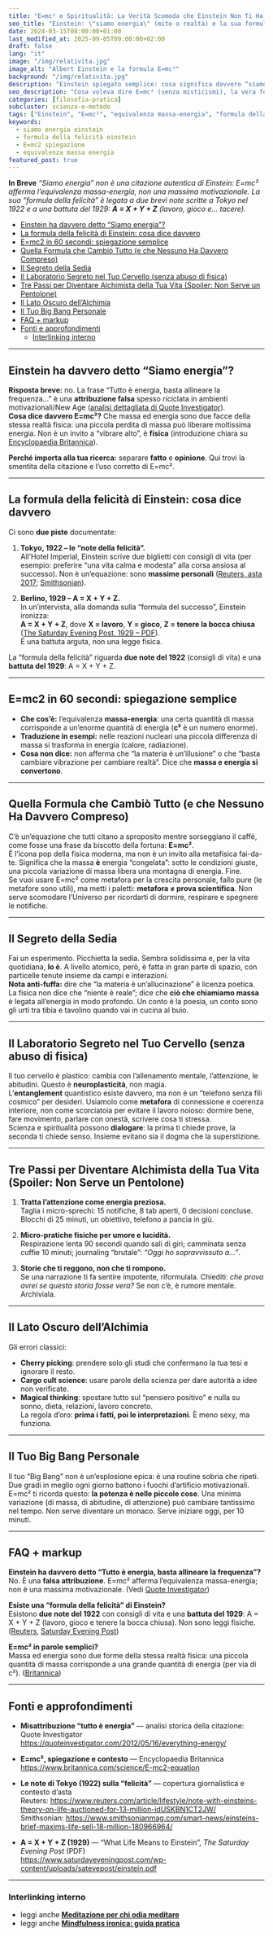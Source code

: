 ```yaml
---
title: "E=mc² e Spiritualità: La Verità Scomoda che Einstein Non Ti Ha Detto (Con Umorismo)"
seo_title: "Einstein: \"siamo energia\" (mito o realtà) e la sua formula della felicità"
date: 2024-03-15T08:00:00+01:00
last_modified_at: 2025-09-05T09:00:00+02:00
draft: false
lang: "it"
image: "/img/relativita.jpg"
image_alt: "Albert Einstein e la formula E=mc²"
background: "/img/relativita.jpg"
description: "Einstein spiegato semplice: cosa significa davvero “siamo energia” e qual è la sua formula della felicità. Fonti verificate, snippet chiari e zero fuffa."
seo_description: "Cosa voleva dire E=mc² (senza misticismi), la vera formula della felicità di Einstein (1922 + A=X+Y+Z) e perché 'siamo energia' è spesso una citazione apocrifa."
categories: [filosofia-pratica]
subcluster: scienza-e-metodo
tags: ["Einstein", "E=mc²", "equivalenza massa-energia", "formula della felicità", "fact-check"]
keywords:
  - siamo energia einstein
  - formula della felicità einstein
  - E=mc2 spiegazione
  - equivalenza massa energia
featured_post: true
---
```

 
**In Breve**  *“Siamo energia” non è una citazione autentica di Einstein: E=mc² afferma l’equivalenza massa-energia, non una massima motivazionale. La sua “formula della felicità” è legata a due brevi note scritte a Tokyo nel 1922 e a una battuta del 1929: **A = X + Y + Z** (lavoro, gioco e… tacere).*

- [Einstein ha davvero detto “Siamo energia”?](#einstein-ha-davvero-detto-siamo-energia)
- [La formula della felicità di Einstein: cosa dice davvero](#la-formula-della-felicità-di-einstein-cosa-dice-davvero)
- [E=mc2 in 60 secondi: spiegazione semplice](#emc2-in-60-secondi-spiegazione-semplice)
- [Quella Formula che Cambiò Tutto (e che Nessuno Ha Davvero Compreso)](#quella-formula-che-cambiò-tutto-e-che-nessuno-ha-davvero-compreso)
- [Il Segreto della Sedia](#il-segreto-della-sedia)
- [Il Laboratorio Segreto nel Tuo Cervello (senza abuso di fisica)](#il-laboratorio-segreto-nel-tuo-cervello-senza-abuso-di-fisica)
- [Tre Passi per Diventare Alchimista della Tua Vita (Spoiler: Non Serve un Pentolone)](#tre-passi-per-diventare-alchimista-della-tua-vita-spoiler-non-serve-un-pentolone)
- [Il Lato Oscuro dell’Alchimia](#il-lato-oscuro-dellalchimia)
- [Il Tuo Big Bang Personale](#il-tuo-big-bang-personale)
- [FAQ + markup](#faq--markup)
- [Fonti e approfondimenti](#fonti-e-approfondimenti)
  - [Interlinking interno](#interlinking-interno)

---

## Einstein ha davvero detto “Siamo energia”?

**Risposta breve:** no. La frase “Tutto è energia, basta allineare la frequenza…” è una **attribuzione falsa** spesso riciclata in ambienti motivazionali/New Age ([analisi dettagliata di Quote Investigator](https://quoteinvestigator.com/2012/05/16/everything-energy/)).  
**Cosa dice davvero E=mc²?** Che massa ed energia sono due facce della stessa realtà fisica: una piccola perdita di massa può liberare moltissima energia. Non è un invito a “vibrare alto”, è **fisica** (introduzione chiara su [Encyclopaedia Britannica](https://www.britannica.com/science/E-mc2-equation)).

**Perché importa alla tua ricerca:** separare **fatto** e **opinione**. Qui trovi la smentita della citazione e l’uso corretto di E=mc².

---

## La formula della felicità di Einstein: cosa dice davvero

Ci sono **due piste** documentate:

1. **Tokyo, 1922 – le “note della felicità”.**  
   All’Hotel Imperial, Einstein scrive due biglietti con consigli di vita (per esempio: preferire “una vita calma e modesta” alla corsa ansiosa al successo). Non è un’equazione: sono **massime personali** ([Reuters, asta 2017](https://www.reuters.com/article/lifestyle/note-with-einsteins-theory-on-life-auctioned-for-13-million-idUSKBN1CT2JW/); [Smithsonian](https://www.smithsonianmag.com/smart-news/einsteins-brief-maxims-life-sell-18-million-180966964/)).

2. **Berlino, 1929 – A = X + Y + Z.**  
   In un’intervista, alla domanda sulla “formula del successo”, Einstein ironizza:  
   **A = X + Y + Z**, dove **X = lavoro**, **Y = gioco**, **Z = tenere la bocca chiusa** ([The Saturday Evening Post, 1929 – PDF](https://www.saturdayeveningpost.com/wp-content/uploads/satevepost/einstein.pdf)).  
   È una battuta arguta, non una legge fisica.

La “formula della felicità” riguarda **due note del 1922** (consigli di vita) e una **battuta del 1929**: A = X + Y + Z.

---

## E=mc2 in 60 secondi: spiegazione semplice

- **Che cos’è:** l’equivalenza **massa-energia**: una certa quantità di massa corrisponde a un’enorme quantità di energia (**c²** è un numero enorme).  
- **Traduzione in esempi:** nelle reazioni nucleari una piccola differenza di massa si trasforma in energia (calore, radiazione).  
- **Cosa **non** dice:** non afferma che “la materia è un’illusione” o che “basta cambiare vibrazione per cambiare realtà”. Dice che **massa e energia si convertono**.

---

## Quella Formula che Cambiò Tutto (e che Nessuno Ha Davvero Compreso)

C’è un’equazione che tutti citano a sproposito mentre sorseggiano il caffè, come fosse una frase da biscotto della fortuna: **E=mc²**.  
È l’icona pop della fisica moderna, ma non è un invito alla metafisica fai-da-te. Significa che la massa **è** energia “congelata”: sotto le condizioni giuste, una piccola variazione di massa libera una montagna di energia. Fine.  
Se vuoi usare E=mc² come metafora per la crescita personale, fallo pure (le metafore sono utili), ma metti i paletti: **metafora ≠ prova scientifica**. Non serve scomodare l’Universo per ricordarti di dormire, respirare e spegnere le notifiche.

---

## Il Segreto della Sedia

Fai un esperimento. Picchietta la sedia. Sembra solidissima e, per la vita quotidiana, **lo è**. A livello atomico, però, è fatta in gran parte di spazio, con particelle tenute insieme da campi e interazioni.  
**Nota anti-fuffa:** dire che “la materia è un’allucinazione” è licenza poetica. La fisica non dice che “niente è reale”; dice che **ciò che chiamiamo massa** è legata all’energia in modo profondo. Un conto è la poesia, un conto sono gli urti tra tibia e tavolino quando vai in cucina al buio.

---

## Il Laboratorio Segreto nel Tuo Cervello (senza abuso di fisica)

Il tuo cervello è plastico: cambia con l’allenamento mentale, l’attenzione, le abitudini. Questo è **neuroplasticità**, non magia.  
L’**entanglement** quantistico esiste davvero, ma non è un “telefono senza fili cosmico” per desideri. Usiamolo come **metafora** di connessione e coerenza interiore, non come scorciatoia per evitare il lavoro noioso: dormire bene, fare movimento, parlare con onestà, scrivere cosa ti stressa.  
Scienza e spiritualità possono **dialogare**: la prima ti chiede prove, la seconda ti chiede senso. Insieme evitano sia il dogma che la superstizione.

---

## Tre Passi per Diventare Alchimista della Tua Vita (Spoiler: Non Serve un Pentolone)

1. **Tratta l’attenzione come energia preziosa.**  
   Taglia i micro-sprechi: 15 notifiche, 8 tab aperti, 0 decisioni concluse. Blocchi di 25 minuti, un obiettivo, telefono a pancia in giù.

2. **Micro-pratiche fisiche per umore e lucidità.**  
   Respirazione lenta 90 secondi quando sali di giri; camminata senza cuffie 10 minuti; journaling “brutale”: *“Oggi ho sopravvissuto a…”*.

3. **Storie che ti reggono, non che ti rompono.**  
   Se una narrazione ti fa sentire impotente, riformulala. Chiediti: *che prova avrei se questa storia fosse vera?* Se non c’è, è rumore mentale. Archiviala.

---

## Il Lato Oscuro dell’Alchimia

Gli errori classici:  
- **Cherry picking**: prendere solo gli studi che confermano la tua tesi e ignorare il resto.  
- **Cargo cult science**: usare parole della scienza per dare autorità a idee non verificate.  
- **Magical thinking**: spostare tutto sul “pensiero positivo” e nulla su sonno, dieta, relazioni, lavoro concreto.  
La regola d’oro: **prima i fatti, poi le interpretazioni**. È meno sexy, ma funziona.

---

## Il Tuo Big Bang Personale

Il tuo “Big Bang” non è un’esplosione epica: è una routine sobria che ripeti. Due gradi in meglio ogni giorno battono i fuochi d’artificio motivazionali.  
E=mc² ti ricorda questo: **la potenza è nelle piccole cose**. Una minima variazione (di massa, di abitudine, di attenzione) può cambiare tantissimo nel tempo. Non serve diventare un monaco. Serve iniziare oggi, per 10 minuti.

---

## FAQ + markup

**Einstein ha davvero detto “Tutto è energia, basta allineare la frequenza”?**  
No. È una **falsa attribuzione**. E=mc² afferma l’equivalenza massa-energia; non è una massima motivazionale. (Vedi [Quote Investigator](https://quoteinvestigator.com/2012/05/16/everything-energy/))

**Esiste una “formula della felicità” di Einstein?**  
Esistono **due note del 1922** con consigli di vita e una **battuta del 1929**: A = X + Y + Z (lavoro, gioco e tenere la bocca chiusa). Non sono leggi fisiche. ([Reuters](https://www.reuters.com/article/lifestyle/note-with-einsteins-theory-on-life-auctioned-for-13-million-idUSKBN1CT2JW/), [Saturday Evening Post](https://www.saturdayeveningpost.com/wp-content/uploads/satevepost/einstein.pdf))

**E=mc² in parole semplici?**  
Massa ed energia sono due forme della stessa realtà fisica: una piccola quantità di massa corrisponde a una grande quantità di energia (per via di c²). ([Britannica](https://www.britannica.com/science/E-mc2-equation))

<script type="application/ld+json">
{
  "@context": "https://schema.org",
  "@type": "FAQPage",
  "mainEntity": [
    {
      "@type": "Question",
      "name": "Einstein ha davvero detto “Tutto è energia, basta allineare la frequenza”?",
      "acceptedAnswer": {
        "@type": "Answer",
        "text": "No. È una falsa attribuzione. E=mc² afferma l’equivalenza massa-energia; non è una massima motivazionale."
      }
    },
    {
      "@type": "Question",
      "name": "Esiste una “formula della felicità” di Einstein?",
      "acceptedAnswer": {
        "@type": "Answer",
        "text": "Sì, in senso lato: due brevi note private scritte a Tokyo nel 1922 con consigli di vita e una battuta del 1929 (A = X + Y + Z: lavoro, gioco, e tenere la bocca chiusa). Non sono leggi fisiche."
      }
    },
    {
      "@type": "Question",
      "name": "Come si spiega E=mc² in modo semplice?",
      "acceptedAnswer": {
        "@type": "Answer",
        "text": "Massa ed energia sono due forme della stessa realtà fisica: una piccola quantità di massa corrisponde a una grande quantità di energia (per via di c²)."
      }
    }
  ]
}
</script>

---

## Fonti e approfondimenti

- **Misattribuzione “tutto è energia”** — analisi storica della citazione: Quote Investigator  
  https://quoteinvestigator.com/2012/05/16/everything-energy/

- **E=mc², spiegazione e contesto** — Encyclopaedia Britannica  
  https://www.britannica.com/science/E-mc2-equation

- **Le note di Tokyo (1922) sulla “felicità”** — copertura giornalistica e contesto d’asta  
  Reuters: https://www.reuters.com/article/lifestyle/note-with-einsteins-theory-on-life-auctioned-for-13-million-idUSKBN1CT2JW/  
  Smithsonian: https://www.smithsonianmag.com/smart-news/einsteins-brief-maxims-life-sell-18-million-180966964/

- **A = X + Y + Z (1929)** — “What Life Means to Einstein”, *The Saturday Evening Post* (PDF)  
  https://www.saturdayeveningpost.com/wp-content/uploads/satevepost/einstein.pdf

---

### Interlinking interno

- leggi anche **[Meditazione per chi odia meditare](/percorso/meditazione-anti-guru/)**  
- leggi anche **[Mindfulness ironica: guida pratica](/crescita-autentica/mindfulness-ironica/)**

